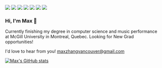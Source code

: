 <!-- Actual text -->
![](https://img.shields.io/badge/Code-Java-informational?style=flat&logo=Java&labelColor=6495ED&logoColor=white&color=white)
![](https://img.shields.io/badge/Code-Python-informational?style=flat&logo=Python&labelColor=6495ED&logoColor=white&color=white)
![](https://img.shields.io/badge/Code-React-informational?style=flat&logo=React&labelColor=6495ED&logoColor=white&color=white)
![](https://img.shields.io/badge/Code-Typescript-informational?style=flat&logo=Typescript&labelColor=6495ED&logoColor=white&color=white)
![](https://img.shields.io/badge/Code-Javascript-informational?style=flat&logo=Javascript&labelColor=6495ED&logoColor=white&color=white)
![](https://img.shields.io/badge/Cloud-Heroku-informational?style=flat&logo=Heroku&labelColor=6495ED&logoColor=white&color=white)
![](https://img.shields.io/badge/Tools-Git-informational?style=flat&logo=Git&labelColor=6495ED&logoColor=white&color=white)

### Hi, I'm Max 🌊

Currently finishing my degree in computer science and music performance at McGill University in Montreal, Quebec. Looking for New Grad opportunities!

I'd love to hear from you! maxzhangvancouver@gmail.com

[![Max's GitHub stats](https://github-readme-stats.vercel.app/api?username=chetbae)](https://github.com/chetbae/github-readme-stats)


<!--
**chetbae/chetbae** is a ✨ _special_ ✨ repository because its `README.md` (this file) appears on your GitHub profile.

Here are some ideas to get you started:

- 🔭 I’m currently working on ...
- 🌱 I’m currently learning ...
- 👯 I’m looking to collaborate on ...
- 🤔 I’m looking for help with ...
- 💬 Ask me about ...
- 📫 How to reach me: ...
- 😄 Pronouns: ...
- ⚡ Fun fact: ...
-->
